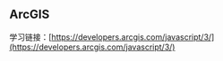 ## ArcGIS ##
学习链接：[https://developers.arcgis.com/javascript/3/](https://developers.arcgis.com/javascript/3/)